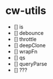# cw-utils

- [] is
- [] debounce
- [] throttle
- [] deepClone
- [] wrapFn
- [] qs
- [] queryParse
- [] ???

